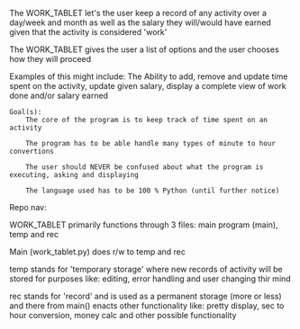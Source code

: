 The WORK_TABLET let's the user keep a record of any activity over a day/week and month as well as the salary they will/would have earned given that the activity is considered 'work'

The WORK_TABLET gives the user a list of options and the user chooses how they will proceed

Examples of this might include: The Ability to add, remove and update time spent on the activity, update given salary, display a complete view of work done and/or salary earned

    Goal(s): 
        The core of the program is to keep track of time spent on an activity

        The program has to be able handle many types of minute to hour convertions

        The user should NEVER be confused about what the program is executing, asking and displaying

        The language used has to be 100 % Python (until further notice)


        
Repo nav:

WORK_TABLET primarily functions through 3 files: main program (main), temp and rec

Main (work_tablet.py) does r/w to temp and rec

temp stands for 'temporary storage' where new records of activity will be stored for purposes like:
 editing, error handling and user changing thir mind

rec stands for 'record' and is used as a permanent storage (more or less) and there from  main() enacts other functionality like:
pretty display, sec to hour conversion, money calc and other possible functionality





